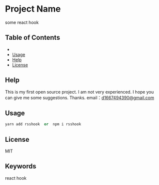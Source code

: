 # Project Name

some react hook

## Table of Contents

-
- [Usage](#usage)
- [Help](#help)
- [License](#license)

## Help

This is my first open source project. I am not very experienced. I hope you can give me some suggestions. Thanks.
email：d1667494390@gmail.com

## Usage

```coffeescript
yarn add rsshook  or  npm i rsshook
```

## License

MIT

## Keywords

react hook
